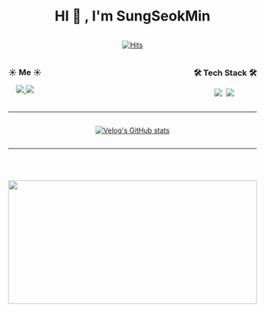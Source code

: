 
<div style="width: 100%, height: 100%; display: flex; flex-direction: column">
<div style="width: 100%; display: flex; flex-direction: column; align-items: center;">
<h1>HI 👋 , I'm SungSeokMin</h1>

[![Hits](https://hits.seeyoufarm.com/api/count/incr/badge.svg?url=https%3A%2F%2Fgithub.com%2FSungSeokMin&count_bg=%2379C83D&title_bg=%23555555&icon=&icon_color=%23E7E7E7&title=hits&edge_flat=false)](https://hits.seeyoufarm.com)

</div>

<div style="width: 100%; display: flex; justify-content: space-between">
  <div>
    <h3 align='center'>☀️ Me ☀️</h3> 
      <p align="center">
      <a href="https://velog.io/@jkl1545">
        <img src="http://img.shields.io/badge/-Velog-green?style=flat&logo=Blogger&logoColor=white" />
      </a>
       <a href="https://instagram.com/sungstonemin">
        <img src="http://img.shields.io/badge/-Instagram-white?style=flat&logo=Instagram&link=https://instagram.com/sungstonemin" />
      </a>
      </P>
  </div>
  <hr>
  <div>
    <h3 align='center'>🛠 Tech Stack 🛠</h3> 
    <p align="center">
      <img src="https://img.shields.io/badge/-JavaScript-F7DF1E?style=flat-square&logo=JavaScript&logoColor=white" />&nbsp
      <img src="https://img.shields.io/badge/-React-61DAFB?style=flat-square&logo=React&logoColor=white" />&nbsp
    </P>
  </div>
</div>

  <hr>

<div align="center" style="text-align:center">
  
[![Velog's GitHub stats](https://velog-readme-stats.vercel.app/api?name=jkl1545&slug=React-Query)](https://github.com/SungSeokMin/velog-readme-stats)
  
</div>

  <hr>

<div style="width: 100%; margin-top: 50px;">
  <img src="https://github-readme-stats.vercel.app/api?username=SungSeokMin&theme=dracula&show_icons=true" style="width: 100%; height: 250px" />
</div>
</div>
